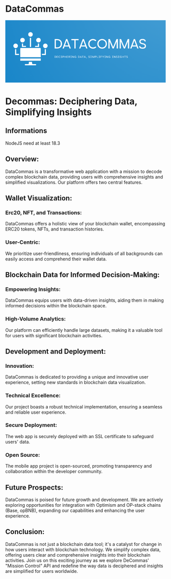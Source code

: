 # DataCommas
![logo](public/banner.png)

# Decommas: Deciphering Data, Simplifying Insights

## Informations

NodeJS need at least 18.3

## Overview:

DataCommas is a transformative web application with a mission to decode complex blockchain data, providing users with comprehensive insights and simplified visualizations. Our platform offers two central features.

## Wallet Visualization:

### Erc20, NFT, and Transactions:
DataCommas offers a holistic view of your blockchain wallet, encompassing ERC20 tokens, NFTs, and transaction histories.
### User-Centric:
We prioritize user-friendliness, ensuring individuals of all backgrounds can easily access and comprehend their wallet data.

## Blockchain Data for Informed Decision-Making:

### Empowering Insights:
DataCommas equips users with data-driven insights, aiding them in making informed decisions within the blockchain space.

### High-Volume Analytics:
Our platform can efficiently handle large datasets, making it a valuable tool for users with significant blockchain activities.

## Development and Deployment:

### Innovation:
DataCommas is dedicated to providing a unique and innovative user experience, setting new standards in blockchain data visualization.
### Technical Excellence:
Our project boasts a robust technical implementation, ensuring a seamless and reliable user experience.
### Secure Deployment:
The web app is securely deployed with an SSL certificate to safeguard users' data.
### Open Source:
The mobile app project is open-sourced, promoting transparency and collaboration within the developer community.

## Future Prospects:

DataCommas is poised for future growth and development. We are actively exploring opportunities for integration with Optimism and OP-stack chains (Base, opBNB), expanding our capabilities and enhancing the user experience.

## Conclusion:

DataCommas is not just a blockchain data tool; it's a catalyst for change in how users interact with blockchain technology. We simplify complex data, offering users clear and comprehensive insights into their blockchain activities. Join us on this exciting journey as we explore DeCommas' "Mission Control" API and redefine the way data is deciphered and insights are simplified for users worldwide.